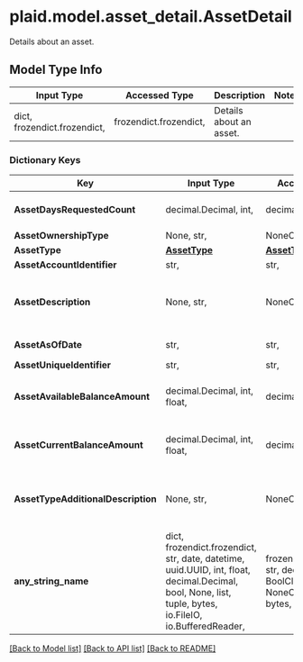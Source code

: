 # plaid.model.asset_detail.AssetDetail

Details about an asset.

## Model Type Info
Input Type | Accessed Type | Description | Notes
------------ | ------------- | ------------- | -------------
dict, frozendict.frozendict,  | frozendict.frozendict,  | Details about an asset. | 

### Dictionary Keys
Key | Input Type | Accessed Type | Description | Notes
------------ | ------------- | ------------- | ------------- | -------------
**AssetDaysRequestedCount** | decimal.Decimal, int,  | decimal.Decimal,  | The Number of days requested made to the Financial Institution. Example When looking for 3 months of data from the FI, pass in 90 days. | 
**AssetOwnershipType** | None, str,  | NoneClass, str,  | Ownership type of the asset account. | 
**AssetType** | [**AssetType**](AssetType.md) | [**AssetType**](AssetType.md) |  | 
**AssetAccountIdentifier** | str,  | str,  | A unique alphanumeric string identifying an asset. | 
**AssetDescription** | None, str,  | NoneClass, str,  | A text description that further defines the Asset. This could be used to describe the shares associated with the stocks, bonds or mutual funds, retirement funds or business owned that the borrower has disclosed (named) as an asset. | 
**AssetAsOfDate** | str,  | str,  | Account Report As of Date / Create Date. Format YYYY-MM-DD | 
**AssetUniqueIdentifier** | str,  | str,  | A vendor created unique Identifier. | 
**AssetAvailableBalanceAmount** | decimal.Decimal, int, float,  | decimal.Decimal,  | Asset Account Available Balance. | value must be a 64 bit float
**AssetCurrentBalanceAmount** | decimal.Decimal, int, float,  | decimal.Decimal,  | A vendor created unique Identifier | value must be a 64 bit float
**AssetTypeAdditionalDescription** | None, str,  | NoneClass, str,  | Additional Asset Decription some examples are Investment Tax-Deferred , Loan, 401K, 403B, Checking, Money Market, Credit Card,ROTH,529,Biller,ROLLOVER,CD,Savings,Investment Taxable, IRA, Mortgage, Line Of Credit. | 
**any_string_name** | dict, frozendict.frozendict, str, date, datetime, uuid.UUID, int, float, decimal.Decimal, bool, None, list, tuple, bytes, io.FileIO, io.BufferedReader,  | frozendict.frozendict, str, decimal.Decimal, BoolClass, NoneClass, tuple, bytes, FileIO | any string name can be used but the value must be the correct type | [optional]

[[Back to Model list]](../../README.md#documentation-for-models) [[Back to API list]](../../README.md#documentation-for-api-endpoints) [[Back to README]](../../README.md)

